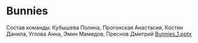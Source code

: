 # Bunnies
Состав команды: Кубышева Полина, Прогонская Анастасия, Костин Данила, Углова Анна, Эмин Мамедов, Преснов Дмитрий
[Bunnies_1.pptx](https://github.com/user-attachments/files/19645220/Bunnies_1.pptx)
